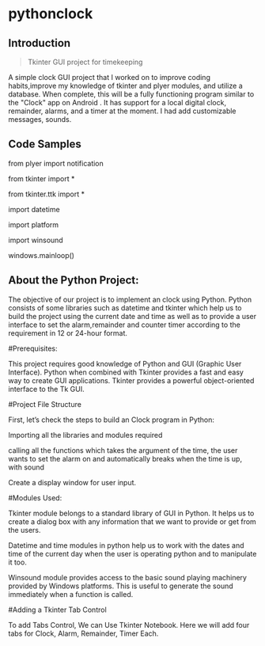 # pythonclock

## Introduction

> Tkinter GUI project for timekeeping

A simple clock GUI project that I worked on to improve coding habits,improve my knowledge of tkinter and plyer modules, and utilize a database. When complete, this will be a fully functioning program similar to the "Clock" app on Android . It has support for a local digital clock, remainder, alarms, and a timer at the moment. I had add customizable messages, sounds.

## Code Samples

 from plyer import notification
 
from tkinter import *

from tkinter.ttk import *

import datetime

import platform

import winsound

windows.mainloop()



## About the Python Project:

The objective of our project is to implement an clock using Python. Python consists of some libraries such as datetime and tkinter which help us to build the project using the current date and time as well as to provide a user interface to set the alarm,remainder and counter timer according to the requirement in 12 or 24-hour format.

#Prerequisites:

This project requires good knowledge of Python and GUI (Graphic User Interface). Python when combined with Tkinter provides a fast and easy way to create GUI applications. Tkinter provides a powerful object-oriented interface to the Tk GUI.

#Project File Structure

First, let’s check the steps to build an Clock program in Python:

Importing all the libraries and modules required

calling all the functions which takes the argument of the time, the user wants to set the alarm on and automatically breaks when the time is up, with sound

Create a display window for user input.

#Modules Used:

Tkinter module belongs to a standard library of GUI in Python. It helps us to create a dialog box with any information that we want to provide or get from the users.

Datetime and time modules in python help us to work with the dates and time of the current day when the user is operating python and to manipulate it too.

Winsound module provides access to the basic sound playing machinery provided by Windows platforms. This is useful to generate the sound immediately when a function is called.

#Adding a Tkinter Tab Control

To add Tabs Control, We can Use Tkinter Notebook. Here we will add four tabs for Clock, Alarm, Remainder, Timer Each.


